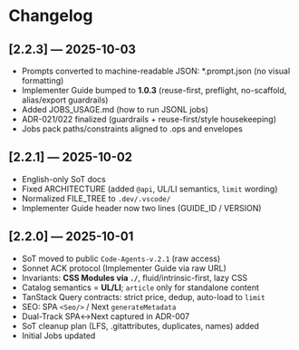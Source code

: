 # Changelog

## [2.2.3] — 2025-10-03

- Prompts converted to machine-readable JSON: \*.prompt.json (no visual formatting)
- Implementer Guide bumped to **1.0.3** (reuse-first, preflight, no-scaffold, alias/export guardrails)
- Added JOBS_USAGE.md (how to run JSONL jobs)
- ADR-021/022 finalized (guardrails + reuse-first/style housekeeping)
- Jobs pack paths/constraints aligned to .ops and envelopes

## [2.2.1] — 2025-10-02

- English-only SoT docs
- Fixed ARCHITECTURE (added `@api`, UL/LI semantics, `limit` wording)
- Normalized FILE_TREE to `.dev/.vscode/`
- Implementer Guide header now two lines (GUIDE_ID / VERSION)

## [2.2.0] — 2025-10-01

- SoT moved to public `Code-Agents-v.2.1` (raw access)
- Sonnet ACK protocol (Implementer Guide via raw URL)
- Invariants: **CSS Modules via `./`**, fluid/intrinsic-first, lazy CSS
- Catalog semantics = **UL/LI**; `article` only for standalone content
- TanStack Query contracts: strict price, dedup, auto-load to `limit`
- SEO: SPA `<Seo/>` / Next `generateMetadata`
- Dual-Track SPA↔Next captured in ADR-007
- SoT cleanup plan (LFS, .gitattributes, duplicates, names) added
- Initial Jobs updated
